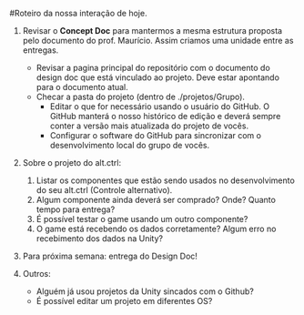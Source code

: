 #Roteiro da nossa interação de hoje.

1. Revisar o **Concept Doc** para mantermos a mesma estrutura proposta pelo documento do prof. Maurício. Assim criamos uma unidade entre as entregas.
	*  Revisar a pagina principal do repositório com o documento do design doc que está vinculado ao projeto. Deve estar apontando para o documento atual.
	*  Checar a pasta do projeto (dentro de ./projetos/Grupo).
		*  Editar o que for necessário usando o usuário do GitHub. O GitHub manterá o nosso histórico de edição e deverá sempre conter a versão mais atualizada do projeto de vocês. 
		*  Configurar o software do GitHub para sincronizar com o desenvolvimento local do grupo de vocês.

2. Sobre o projeto do alt.ctrl:
	1.  Listar os componentes que estão sendo usados no desenvolvimento do seu alt.ctrl (Controle alternativo).
	2.  Algum componente ainda deverá ser comprado? Onde? Quanto tempo para entrega?
	3. É possível testar o game usando um outro componente?
	4. O game está recebendo os dados corretamente? Algum erro no recebimento dos dados na Unity?

3. Para próxima semana: entrega do Design Doc!
	
4. Outros:
	* Alguém já usou projetos da Unity sincados com o Github? 
	* É possível editar um projeto em diferentes OS? 
